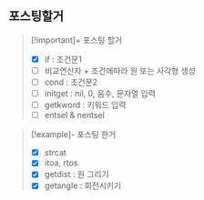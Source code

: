 ## 포스팅할거

> [!important]+ 포스팅 할거
> - [x] if : 조건문1
> - [ ] 비교연산자 + 조건에따라 원 또는 사각형 생성
> - [ ] cond : 조건문2
> - [ ] initget : nil, 0, 음수, 문자열 입력
> - [ ] getkword : 키워드 입력
> - [ ] entsel & nentsel

> [!example]- 포스팅 한거
> - [x] strcat
> - [x] itoa, rtos
> - [x] getdist : 원 그리기
> - [x] getangle : 회전시키기
